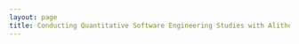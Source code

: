 ```yaml
---
layout: page
title: Conducting Quantitative Software Engineering Studies with Alitheia Core
---
```



